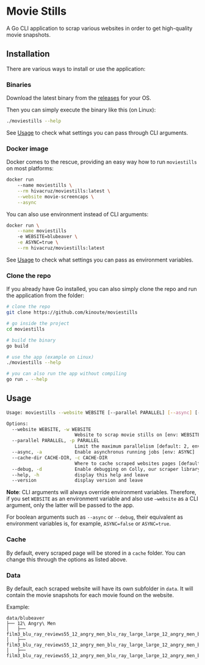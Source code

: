# Movie Stills

A Go CLI application to scrap various websites in order to get high-quality movie snapshots.

## Installation

There are various ways to install or use the application:

### Binaries

Download the latest binary from the [releases](https://github.com/kinoute/moviestills/releases) for your OS.

Then you can simply execute the binary like this (on Linux):

```bash
./moviestills --help
```

See [Usage](#Usage) to check what settings you can pass through CLI arguments.

### Docker image

Docker comes to the rescue, providing an easy way how to run `moviestills` on most platforms:

```bash
docker run 
    --name moviestills \
    --rm hivacruz/moviestills:latest \
    --website movie-screencaps \
    --async
```

You can also use environment instead of CLI arguments:

```bash
docker run \
    --name moviestills
    -e WEBSITE=blubeaver \
    -e ASYNC=true \
    --rm hivacruz/moviestills:latest
```

See [Usage](#Usage) to check what settings you can pass as environment variables.

### Clone the repo

If you already have Go installed, you can also simply clone the repo and run the application from the folder:

```bash
# clone the repo
git clone https://github.com/kinoute/moviestills

# go inside the project
cd moviestills

# build the binary
go build

# use the app (example on Linux)
./moviestills --help

# you can also run the app without compiling
go run . --help
```

## Usage

```bash
Usage: moviestills --website WEBSITE [--parallel PARALLEL] [--async] [--cache-dir CACHE-DIR] [--debug]

Options:
  --website WEBSITE, -w WEBSITE
                         Website to scrap movie stills on [env: WEBSITE]
  --parallel PARALLEL, -p PARALLEL
                         Limit the maximum parallelism [default: 2, env: PARALLEL]
  --async, -a            Enable asynchronus running jobs [env: ASYNC]
  --cache-dir CACHE-DIR, -c CACHE-DIR
                         Where to cache scraped websites pages [default: cache, env: CACHE_DIR]
  --debug, -d            Enable debugging on Colly, our scraper library [env: DEBUG]
  --help, -h             display this help and leave
  --version              display version and leave
```

**Note**: CLI arguments will always override environment variables. Therefore, if you set `WEBSITE` as an environment variable and also use `—website` as a CLI argument, only the latter will be passed to the app.

For boolean arguments such as `--async` or `--debug`, their equivalent as environment variables is, for example, `ASYNC=false` or `ASYNC=true`.

### Cache

By default, every scraped page will be stored in a `cache` folder. You can change this through the options as listed above.

### Data

By default, each scraped website will have its own subfolder in `data`. It will contain the movie snapshots for each movie found on the website.

Example:

```shell
data/blubeaver
├── 12\ Angry\ Men
│   ├── film3_blu_ray_reviews55_12_angry_men_blu_ray_large_large_12_angry_men_blu_ray_1.jpg
│   ├── film3_blu_ray_reviews55_12_angry_men_blu_ray_large_large_12_angry_men_blu_ray_1x.jpg
│   ├── film3_blu_ray_reviews55_12_angry_men_blu_ray_large_large_12_angry_men_blu_ray_2.jpg
```
<!-- markdownlint-disable-file MD013 -->
